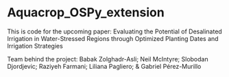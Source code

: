 # Aquacrop_OSPy_extension
 This is code for the upcoming paper: Evaluating the Potential of Desalinated Irrigation in Water-Stressed Regions through Optimized Planting Dates and Irrigation Strategies 

Team behind the project: 
Babak Zolghadr-Asli; Neil McIntyre; Slobodan Djordjevic; Raziyeh Farmani; Liliana Pagliero; & Gabriel Pérez-Murillo 
